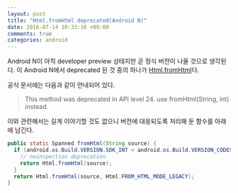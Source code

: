 ```yaml
---
layout: post
title: "Html.fromHtml deprecated(Android N)"
date: 2016-07-14 10:33:16 +09:00
comments: true
categories: android
---
```


Android N이 아직 developer preview 상태지만 곧 정식 버전이 나올 것으로 생각된다. 이 Android N에서 deprecated 된 것 중의 하나가 [Html.fromHtml](https://developer.android.com/reference/android/text/Html.html#fromHtml%28java.lang.String%29)다.

공식 문서에는 다음과 같이 안내되어 있다.

> This method was deprecated in API level 24. use fromHtml(String, int) instead.

이와 관련해서는 길게 이야기할 것도 없으니 버전에 대응되도록 처리해 둔 함수를 아래에 남긴다.

```java
public static Spanned fromHtml(String source) {
  if (android.os.Build.VERSION.SDK_INT < android.os.Build.VERSION_CODES.N) {
    // noinspection deprecation
    return Html.fromHtml(source);
  }
  return Html.fromHtml(source, Html.FROM_HTML_MODE_LEGACY);
}
```
